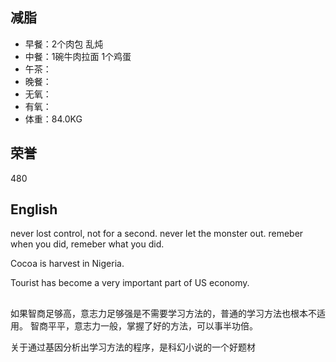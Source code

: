 ## 减脂 ##
* 早餐：2个肉包 乱炖
* 中餐：1碗牛肉拉面 1个鸡蛋
* 午茶：
* 晚餐：
* 无氧：
* 有氧：
* 体重：84.0KG


## 荣誉 ##
480


## English ##
never lost control, not for a second. never let the monster out.
remeber when you did, remeber what you did.


Cocoa is harvest in Nigeria.


Tourist has become a very important part of US economy.


## ##
如果智商足够高，意志力足够强是不需要学习方法的，普通的学习方法也根本不适用。
智商平平，意志力一般，掌握了好的方法，可以事半功倍。


关于通过基因分析出学习方法的程序，是科幻小说的一个好题材
